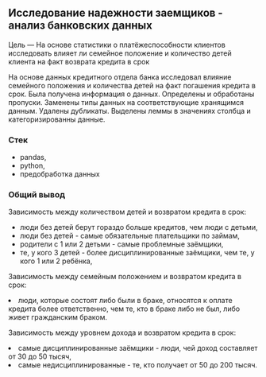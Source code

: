 ## Исследование надежности заемщиков - анализ банковских данных</b>
    
Цель — На основе статистики о платёжеспособности клиентов исследовать влияет ли семейное положение и количество детей клиента на факт возврата кредита в срок

На основе данных кредитного отдела банка исследовал влияние семейного положения и
количества детей на факт погашения кредита в срок. Была получена информация о
данных. Определены и обработаны пропуски. Заменены типы данных на соответствующие
хранящимся данным. Удалены дубликаты. Выделены леммы в значениях столбца и
категоризированны данные.

### Стек
<ul>
        <li>pandas,</li>
        <li>python,</li>
        <li>предобработка данных</li>
</ul>    

### Общий вывод
Зависимость между количеством детей и возвратом кредита в срок:
<ul><li>люди без детей берут гораздо больше кредитов, чем люди с детьми,</li>
<li>люди без детей - самые обязательные плательщики по займам,</li>
<li>родители с 1 или 2 детьми - самые проблемные заёмщики,</li>
<li>те, у кого 3 детей - более дисциплинированные заёмщики, чем те, у кого 1 или 2 ребёнка,</li></ul>  

  Зависимость между семейным положением и возвратом кредита в срок:
<li>люди, которые состоят либо были в браке, относятся к оплате кредита более ответственно, чем те, кто в браке либо не был, либо живет гражданским браком.</li>

Зависимость между уровнем дохода и возвратом кредита в срок:
 <li>самые дисциплинированные заёмщики - люди, чей доход составляет от 30 до 50 тысяч,</li>
 <li>самые недисциплинированные - те, кто получает от 50 до 200 тысяч.</li>

